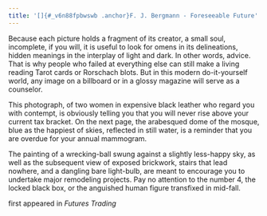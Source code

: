 ```yaml
---
title: '[]{#_v6n88fpbwswb .anchor}F. J. Bergmann - Foreseeable Future'
---
```


Because each picture holds a fragment of its creator, a small soul,
incomplete, if you will, it is useful to look for omens in its
delineations, hidden meanings in the interplay of light and dark. In
other words, advice. That is why people who failed at everything else
can still make a living reading Tarot cards or Rorschach blots. But in
this modern do-it-yourself world, any image on a billboard or in a
glossy magazine will serve as a counselor.

This photograph, of two women in expensive black leather who regard you
with contempt, is obviously telling you that you will never rise above
your current tax bracket. On the next page, the arabesqued dome of the
mosque, blue as the happiest of skies, reflected in still water, is a
reminder that you are overdue for your annual mammogram.

The painting of a wrecking-ball swung against a slightly less-happy sky,
as well as the subsequent view of exposed brickwork, stairs that lead
nowhere, and a dangling bare light-bulb, are meant to encourage you to
undertake major remodeling projects. Pay no attention to the number 4,
the locked black box, or the anguished human figure transfixed in
mid-fall.

first appeared in *Futures Trading*
